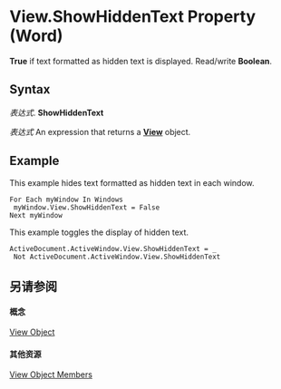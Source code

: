 
# View.ShowHiddenText Property (Word)

 **True** if text formatted as hidden text is displayed. Read/write **Boolean**.


## Syntax

 _表达式_. **ShowHiddenText**

 _表达式_ An expression that returns a **[View](8bf5b26b-14c0-1985-65b2-3e034360baeb.md)** object.


## Example

This example hides text formatted as hidden text in each window.


```
For Each myWindow In Windows 
 myWindow.View.ShowHiddenText = False 
Next myWindow
```

This example toggles the display of hidden text.




```
ActiveDocument.ActiveWindow.View.ShowHiddenText = _ 
 Not ActiveDocument.ActiveWindow.View.ShowHiddenText
```


## 另请参阅


#### 概念


[View Object](8bf5b26b-14c0-1985-65b2-3e034360baeb.md)
#### 其他资源


[View Object Members](http://msdn.microsoft.com/library/b7d2bd4e-c96d-3b8f-98a0-57c145f9aa42%28Office.15%29.aspx)